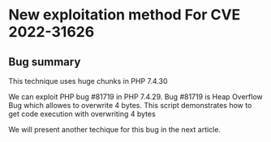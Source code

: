 # New exploitation method For CVE 2022-31626

## Bug summary

This technique uses huge chunks in PHP 7.4.30

We can exploit PHP bug #81719 in PHP 7.4.29.
Bug #81719 is Heap Overflow Bug which allowes to overwrite 4 bytes.
This script demonstrates how to get code execution with overwriting 4 bytes

We will present another techique for this bug in the next article.